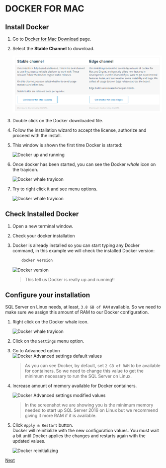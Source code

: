 # DOCKER FOR MAC

## Install Docker

1. Go to [Docker for Mac Download](https://docs.docker.com/docker-for-mac/install/) page.

1. Select the **Stable Channel** to download.   

    ![Docker for Mac](img/docker_mac_download_page.png "Docker for Mac")

1. Double click on the Docker downloaded file.

1. Follow the installation wizard to accept the license, authorize and proceed with the install.

1. This window is shown the first time Docker is started:  

    ![Docker up and running](img/mac-install-success-popup.png "Docker up and running")

1. Once docker has been started, you can see the Docker *whale* icon on the trayicon.  

    ![Docker whale trayicon](img/docker_whale_trayicon_selected.png "Docker whale trayicon")

1. Try to right click it and see menu options.  

    ![Docker whale trayicon](img/docker_whale_trayicon_menu_options.png "Docker whale trayicon")

## Check Installed Docker 

1. Open a new terminal window.

1. Check your docker installation  
1. Docker is already installed so you can start typing any Docker command, in this example we will check the installed Docker version:  
    
    ```cmd
        docker version
    ```
    ![Docker version](img/docker_version_cmd.png "Docker version")

    > This tell us Docker is really up and running!!

## Configure your installation

SQL Server on Linux needs, at least, ``3.8 GB of RAM`` available. So we need to make sure we assign this amount of RAM to our Docker configuration.

1. Right click on the Docker whale icon. 

    ![Docker whale trayicon](img/docker_whale_trayicon_selected.png "Docker whale trayicon")

1. Click on the ``Settings`` menu option.

1. Go to Advanced option  
    ![Docker Advanced settings default values](img/Docker_Settings_Advanced_DefaultValues.png "Docker Advanced settings default values")  
    
    > As you can see Docker, by default, set ``2 GB of RAM`` to be available for containers. So we need 
    to change this value to get the minimum necessary to run the SQL Server on Linux.

1. Increase amount of memory available for Docker containers.  

    ![Docker Advanced settings modified values](img/Docker_Settings_Advanced_ModifiedValues.png "Docker Advanced settings modified values")  

    > In the screenshot we are showing you is the minimum memory needed to start up SQL Server 2016 on Linux
    > but we recommend giving it more RAM if it is available.

1. Click ``Apply & Restart`` button.  
    Docker will reinitialize with the new configuration values.  You must wait a bit until Docker
    applies the changes and restarts again with the updated values.  
    
    ![Docker reinitializing](img/DockerRestarting.png "Docker Advanced settings modified values")  

<a href="2.RunSql2016onLinux.md">Next</a>
